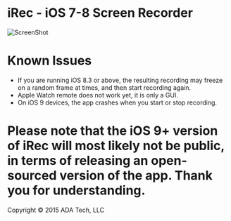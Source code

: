# iRec - iOS 7-8 Screen Recorder  
  
![ScreenShot](https://adatechri.com/iRecPreview.png)  
  
# Known Issues  

* If you are running iOS 8.3 or above, the resulting recording may freeze on a random frame at times, and then start recording again.  
* Apple Watch remote does not work yet, it is only a GUI.
* On iOS 9 devices, the app crashes when you start or stop recording.
  
# Please note that the iOS 9+ version of iRec will most likely not be public, in terms of releasing an open-sourced version of the app. Thank you for understanding.
  
Copyright © 2015 ADA Tech, LLC
